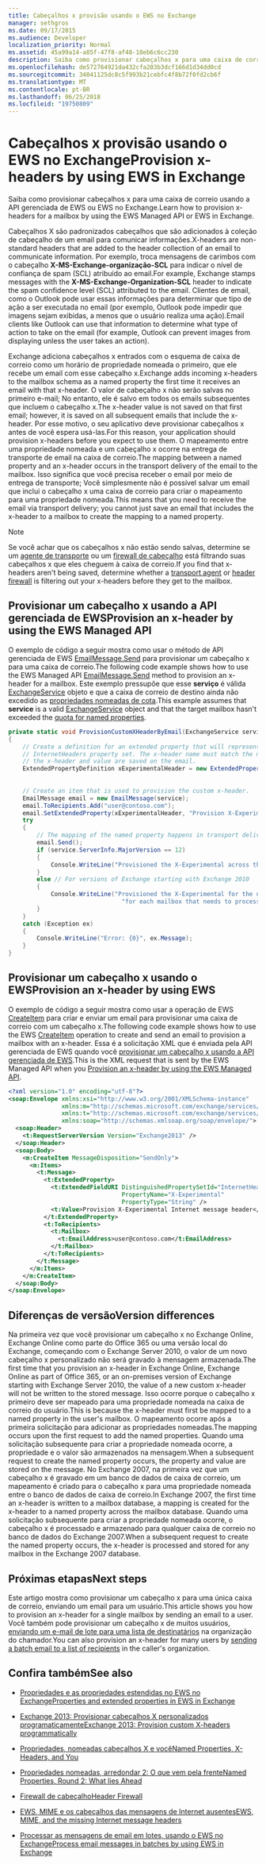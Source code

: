```yaml
---
title: Cabeçalhos x provisão usando o EWS no Exchange
manager: sethgros
ms.date: 09/17/2015
ms.audience: Developer
localization_priority: Normal
ms.assetid: 45a99a14-a85f-47f8-af48-18eb6c6cc230
description: Saiba como provisionar cabeçalhos x para uma caixa de correio usando a API gerenciada de EWS ou EWS no Exchange.
ms.openlocfilehash: de572764921da432cfa203b3dcf166d1d34dd0cd
ms.sourcegitcommit: 34041125dc8c5f993b21cebfc4f8b72f0fd2cb6f
ms.translationtype: MT
ms.contentlocale: pt-BR
ms.lasthandoff: 06/25/2018
ms.locfileid: "19750809"
---
```

# <a name="provision-x-headers-by-using-ews-in-exchange"></a><span data-ttu-id="00ce6-103">Cabeçalhos x provisão usando o EWS no Exchange</span><span class="sxs-lookup"><span data-stu-id="00ce6-103">Provision x-headers by using EWS in Exchange</span></span>

<span data-ttu-id="00ce6-104">Saiba como provisionar cabeçalhos x para uma caixa de correio usando a API gerenciada de EWS ou EWS no Exchange.</span><span class="sxs-lookup"><span data-stu-id="00ce6-104">Learn how to provision x-headers for a mailbox by using the EWS Managed API or EWS in Exchange.</span></span>
  
<span data-ttu-id="00ce6-105">Cabeçalhos X são padronizados cabeçalhos que são adicionados à coleção de cabeçalho de um email para comunicar informações.</span><span class="sxs-lookup"><span data-stu-id="00ce6-105">X-headers are non-standard headers that are added to the header collection of an email to communicate information.</span></span> <span data-ttu-id="00ce6-106">Por exemplo, troca mensagens de carimbos com o cabeçalho **X-MS-Exchange-organização-SCL** para indicar o nível de confiança de spam (SCL) atribuído ao email.</span><span class="sxs-lookup"><span data-stu-id="00ce6-106">For example, Exchange stamps messages with the **X-MS-Exchange-Organization-SCL** header to indicate the spam confidence level (SCL) attributed to the email.</span></span> <span data-ttu-id="00ce6-107">Clientes de email, como o Outlook pode usar essas informações para determinar que tipo de ação a ser executada no email (por exemplo, Outlook pode impedir que imagens sejam exibidas, a menos que o usuário realiza uma ação).</span><span class="sxs-lookup"><span data-stu-id="00ce6-107">Email clients like Outlook can use that information to determine what type of action to take on the email (for example, Outlook can prevent images from displaying unless the user takes an action).</span></span> 
  
<span data-ttu-id="00ce6-108">Exchange adiciona cabeçalhos x entrados com o esquema de caixa de correio como um horário de propriedade nomeada o primeiro, que ele recebe um email com esse cabeçalho x.</span><span class="sxs-lookup"><span data-stu-id="00ce6-108">Exchange adds incoming x-headers to the mailbox schema as a named property the first time it receives an email with that x-header.</span></span> <span data-ttu-id="00ce6-109">O valor de cabeçalho x não serão salvas no primeiro e-mail; No entanto, ele é salvo em todos os emails subsequentes que incluem o cabeçalho x.</span><span class="sxs-lookup"><span data-stu-id="00ce6-109">The x-header value is not saved on that first email; however, it is saved on all subsequent emails that include the x-header.</span></span> <span data-ttu-id="00ce6-110">Por esse motivo, o seu aplicativo deve provisionar cabeçalhos x antes de você espera usá-las.</span><span class="sxs-lookup"><span data-stu-id="00ce6-110">For this reason, your application should provision x-headers before you expect to use them.</span></span> <span data-ttu-id="00ce6-111">O mapeamento entre uma propriedade nomeada e um cabeçalho x ocorre na entrega de transporte de email na caixa de correio.</span><span class="sxs-lookup"><span data-stu-id="00ce6-111">The mapping between a named property and an x-header occurs in the transport delivery of the email to the mailbox.</span></span> <span data-ttu-id="00ce6-112">Isso significa que você precisa receber o email por meio de entrega de transporte; Você simplesmente não é possível salvar um email que inclui o cabeçalho x uma caixa de correio para criar o mapeamento para uma propriedade nomeada.</span><span class="sxs-lookup"><span data-stu-id="00ce6-112">This means that you need to receive the email via transport delivery; you cannot just save an email that includes the x-header to a mailbox to create the mapping to a named property.</span></span>
  
> [!NOTE]
> <span data-ttu-id="00ce6-113">Se você achar que os cabeçalhos x não estão sendo salvas, determine se um [agente de transporte](http://code.msdn.microsoft.com/Exchange-2013-Build-an-32f62f5a) ou um [firewall de cabeçalho](http://technet.microsoft.com/en-us/library/bb232136%28v=exchg.150%29.aspx) está filtrando suas cabeçalhos x que eles cheguem à caixa de correio.</span><span class="sxs-lookup"><span data-stu-id="00ce6-113">If you find that x-headers aren't being saved, determine whether a [transport agent](http://code.msdn.microsoft.com/Exchange-2013-Build-an-32f62f5a) or [header firewall](http://technet.microsoft.com/en-us/library/bb232136%28v=exchg.150%29.aspx) is filtering out your x-headers before they get to the mailbox.</span></span> 
  
## <a name="provision-an-x-header-by-using-the-ews-managed-api"></a><span data-ttu-id="00ce6-114">Provisionar um cabeçalho x usando a API gerenciada de EWS</span><span class="sxs-lookup"><span data-stu-id="00ce6-114">Provision an x-header by using the EWS Managed API</span></span>
<span data-ttu-id="00ce6-115"><a name="bk_example1"> </a></span><span class="sxs-lookup"><span data-stu-id="00ce6-115"></span></span>

<span data-ttu-id="00ce6-116">O exemplo de código a seguir mostra como usar o método de API gerenciada de EWS [EmailMessage.Send](http://msdn.microsoft.com/en-us/library/office/microsoft.exchange.webservices.data.emailmessage.send%28v=exchg.80%29.aspx) para provisionar um cabeçalho x para uma caixa de correio.</span><span class="sxs-lookup"><span data-stu-id="00ce6-116">The following code example shows how to use the EWS Managed API [EmailMessage.Send](http://msdn.microsoft.com/en-us/library/office/microsoft.exchange.webservices.data.emailmessage.send%28v=exchg.80%29.aspx) method to provision an x-header for a mailbox.</span></span> <span data-ttu-id="00ce6-117">Este exemplo pressupõe que esse **serviço** é válida [ExchangeService](http://msdn.microsoft.com/en-us/library/microsoft.exchange.webservices.data.exchangeservice%28v=exchg.80%29.aspx) objeto e que a caixa de correio de destino ainda não excedido as [propriedades nomeadas de cota](http://technet.microsoft.com/en-us/library/bb851492%28v=EXCHG.80%29.aspx).</span><span class="sxs-lookup"><span data-stu-id="00ce6-117">This example assumes that **service** is a valid [ExchangeService](http://msdn.microsoft.com/en-us/library/microsoft.exchange.webservices.data.exchangeservice%28v=exchg.80%29.aspx) object and that the target mailbox hasn't exceeded the [quota for named properties](http://technet.microsoft.com/en-us/library/bb851492%28v=EXCHG.80%29.aspx).</span></span>
  
```cs
private static void ProvisionCustomXHeaderByEmail(ExchangeService service)
{
    // Create a definition for an extended property that will represent a custom x-header. X-headers must be created in the
    // InternetHeaders property set. The x-header name must match the name of the x-header sent in the subsequent emails so
    // the x-header and value are saved on the email.
    ExtendedPropertyDefinition xExperimentalHeader = new ExtendedPropertyDefinition(DefaultExtendedPropertySet.InternetHeaders,
                                                                                            "X-Experimental",
                                                                                            MapiPropertyType.String);
    // Create an item that is used to provision the custom x-header.
    EmailMessage email = new EmailMessage(service);
    email.ToRecipients.Add("user@contoso.com");
    email.SetExtendedProperty(xExperimentalHeader, "Provision X-Experimental Internet message header");
    try
    {
        // The mapping of the named property happens in transport delivery.
        email.Send();
        if (service.ServerInfo.MajorVersion == 12)
        {
            Console.WriteLine("Provisioned the X-Experimental across the mailbox database that hosts the user's mailbox.");
        }
        else // For versions of Exchange starting with Exchange 2010
        {
            Console.WriteLine("Provisioned the X-Experimental for the user's mailbox. You will need to run this " +
                                "for each mailbox that needs to process this x-header.");
        }
    }
    catch (Exception ex)
    {
        Console.WriteLine("Error: {0}", ex.Message);
    }
}
```

## <a name="provision-an-x-header-by-using-ews"></a><span data-ttu-id="00ce6-118">Provisionar um cabeçalho x usando o EWS</span><span class="sxs-lookup"><span data-stu-id="00ce6-118">Provision an x-header by using EWS</span></span>
<span data-ttu-id="00ce6-119"><a name="bk_example1"> </a></span><span class="sxs-lookup"><span data-stu-id="00ce6-119"></span></span>

<span data-ttu-id="00ce6-120">O exemplo de código a seguir mostra como usar a operação de EWS [CreateItem](http://msdn.microsoft.com/library/78a52120-f1d0-4ed7-8748-436e554f75b6%28Office.15%29.aspx) para criar e enviar um email para provisionar uma caixa de correio com um cabeçalho x.</span><span class="sxs-lookup"><span data-stu-id="00ce6-120">The following code example shows how to use the EWS [CreateItem](http://msdn.microsoft.com/library/78a52120-f1d0-4ed7-8748-436e554f75b6%28Office.15%29.aspx) operation to create and send an email to provision a mailbox with an x-header.</span></span> <span data-ttu-id="00ce6-121">Essa é a solicitação XML que é enviada pela API gerenciada de EWS quando você [provisionar um cabeçalho x usando a API gerenciada de EWS](#bk_example1).</span><span class="sxs-lookup"><span data-stu-id="00ce6-121">This is the XML request that is sent by the EWS Managed API when you [Provision an x-header by using the EWS Managed API](#bk_example1).</span></span>
  
```XML
<?xml version="1.0" encoding="utf-8"?>
<soap:Envelope xmlns:xsi="http://www.w3.org/2001/XMLSchema-instance"
               xmlns:m="http://schemas.microsoft.com/exchange/services/2006/messages"
               xmlns:t="http://schemas.microsoft.com/exchange/services/2006/types"
               xmlns:soap="http://schemas.xmlsoap.org/soap/envelope/">
  <soap:Header>
    <t:RequestServerVersion Version="Exchange2013" />
  </soap:Header>
  <soap:Body>
    <m:CreateItem MessageDisposition="SendOnly">
      <m:Items>
        <t:Message>
          <t:ExtendedProperty>
            <t:ExtendedFieldURI DistinguishedPropertySetId="InternetHeaders"
                                PropertyName="X-Experimental"
                                PropertyType="String" />
            <t:Value>Provision X-Experimental Internet message header</t:Value>
          </t:ExtendedProperty>
          <t:ToRecipients>
            <t:Mailbox>
              <t:EmailAddress>user@contoso.com</t:EmailAddress>
            </t:Mailbox>
          </t:ToRecipients>
        </t:Message>
      </m:Items>
    </m:CreateItem>
  </soap:Body>
</soap:Envelope>

```

## <a name="version-differences"></a><span data-ttu-id="00ce6-122">Diferenças de versão</span><span class="sxs-lookup"><span data-stu-id="00ce6-122">Version differences</span></span>
<span data-ttu-id="00ce6-123"><a name="bk_example1"> </a></span><span class="sxs-lookup"><span data-stu-id="00ce6-123"></span></span>

<span data-ttu-id="00ce6-124">Na primeira vez que você provisionar um cabeçalho x no Exchange Online, Exchange Online como parte do Office 365 ou uma versão local do Exchange, começando com o Exchange Server 2010, o valor de um novo cabeçalho x personalizado não será gravado à mensagem armazenada.</span><span class="sxs-lookup"><span data-stu-id="00ce6-124">The first time that you provision an x-header in Exchange Online, Exchange Online as part of Office 365, or an on-premises version of Exchange starting with Exchange Server 2010, the value of a new custom x-header will not be written to the stored message.</span></span> <span data-ttu-id="00ce6-125">Isso ocorre porque o cabeçalho x primeiro deve ser mapeado para uma propriedade nomeada na caixa de correio do usuário.</span><span class="sxs-lookup"><span data-stu-id="00ce6-125">This is because the x-header must first be mapped to a named property in the user's mailbox.</span></span> <span data-ttu-id="00ce6-126">O mapeamento ocorre após a primeira solicitação para adicionar as propriedades nomeadas.</span><span class="sxs-lookup"><span data-stu-id="00ce6-126">The mapping occurs upon the first request to add the named properties.</span></span> <span data-ttu-id="00ce6-127">Quando uma solicitação subsequente para criar a propriedade nomeada ocorre, a propriedade e o valor são armazenados na mensagem.</span><span class="sxs-lookup"><span data-stu-id="00ce6-127">When a subsequent request to create the named property occurs, the property and value are stored on the message.</span></span> <span data-ttu-id="00ce6-128">No Exchange 2007, na primeira vez que um cabeçalho x é gravado em um banco de dados de caixa de correio, um mapeamento é criado para o cabeçalho x para uma propriedade nomeada entre o banco de dados de caixa de correio.</span><span class="sxs-lookup"><span data-stu-id="00ce6-128">In Exchange 2007, the first time an x-header is written to a mailbox database, a mapping is created for the x-header to a named property across the mailbox database.</span></span> <span data-ttu-id="00ce6-129">Quando uma solicitação subsequente para criar a propriedade nomeada ocorre, o cabeçalho x é processado e armazenado para qualquer caixa de correio no banco de dados do Exchange 2007.</span><span class="sxs-lookup"><span data-stu-id="00ce6-129">When a subsequent request to create the named property occurs, the x-header is processed and stored for any mailbox in the Exchange 2007 database.</span></span>
  
## <a name="next-steps"></a><span data-ttu-id="00ce6-130">Próximas etapas</span><span class="sxs-lookup"><span data-stu-id="00ce6-130">Next steps</span></span>
<span data-ttu-id="00ce6-131"><a name="bk_example1"> </a></span><span class="sxs-lookup"><span data-stu-id="00ce6-131"></span></span>

<span data-ttu-id="00ce6-132">Este artigo mostra como provisionar um cabeçalho x para uma única caixa de correio, enviando um email para um usuário.</span><span class="sxs-lookup"><span data-stu-id="00ce6-132">This article shows you how to provision an x-header for a single mailbox by sending an email to a user.</span></span> <span data-ttu-id="00ce6-133">Você também pode provisionar um cabeçalho x de muitos usuários, [enviando um e-mail de lote para uma lista de destinatários](how-to-process-email-messages-in-batches-by-using-ews-in-exchange.md) na organização do chamador.</span><span class="sxs-lookup"><span data-stu-id="00ce6-133">You can also provision an x-header for many users by [sending a batch email to a list of recipients](how-to-process-email-messages-in-batches-by-using-ews-in-exchange.md) in the caller's organization.</span></span> 
  
## <a name="see-also"></a><span data-ttu-id="00ce6-134">Confira também</span><span class="sxs-lookup"><span data-stu-id="00ce6-134">See also</span></span>


- [<span data-ttu-id="00ce6-135">Propriedades e as propriedades estendidas no EWS no Exchange</span><span class="sxs-lookup"><span data-stu-id="00ce6-135">Properties and extended properties in EWS in Exchange</span></span>](properties-and-extended-properties-in-ews-in-exchange.md)
    
- [<span data-ttu-id="00ce6-136">Exchange 2013: Provisionar cabeçalhos X personalizados programaticamente</span><span class="sxs-lookup"><span data-stu-id="00ce6-136">Exchange 2013: Provision custom X-headers programmatically</span></span>](http://code.msdn.microsoft.com/exchange/Exchange-2013-Provision-d4ef5719)
    
- [<span data-ttu-id="00ce6-137">Propriedades, nomeadas cabeçalhos X e você</span><span class="sxs-lookup"><span data-stu-id="00ce6-137">Named Properties, X-Headers, and You</span></span>](http://blogs.technet.com/b/exchange/archive/2009/04/06/3407221.aspx)
    
- [<span data-ttu-id="00ce6-138">Propriedades nomeadas, arredondar 2: O que vem pela frente</span><span class="sxs-lookup"><span data-stu-id="00ce6-138">Named Properties, Round 2: What lies Ahead</span></span>](http://blogs.technet.com/b/exchange/archive/2009/06/12/3407672.aspx)
    
- [<span data-ttu-id="00ce6-139">Firewall de cabeçalho</span><span class="sxs-lookup"><span data-stu-id="00ce6-139">Header Firewall</span></span>](http://technet.microsoft.com/en-us/library/bb232136%28v=exchg.150%29.aspx)
    
- [<span data-ttu-id="00ce6-140">EWS, MIME e os cabeçalhos das mensagens de Internet ausentes</span><span class="sxs-lookup"><span data-stu-id="00ce6-140">EWS, MIME, and the missing Internet message headers</span></span>](http://msdn.microsoft.com/library/office/hh545614%28v=exchg.140%29.aspx)
    
- [<span data-ttu-id="00ce6-141">Processar as mensagens de email em lotes, usando o EWS no Exchange</span><span class="sxs-lookup"><span data-stu-id="00ce6-141">Process email messages in batches by using EWS in Exchange</span></span>](how-to-process-email-messages-in-batches-by-using-ews-in-exchange.md)
    

